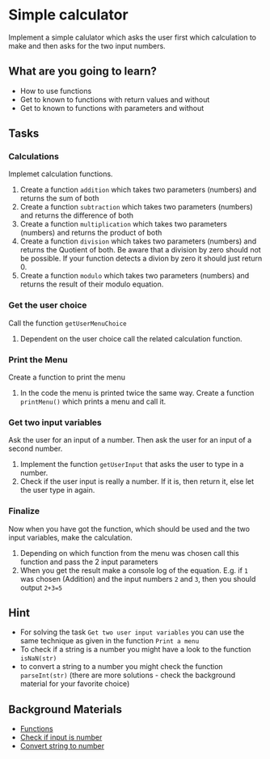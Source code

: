 # Simple calculator

Implement a simple calulator which asks the user first which calculation to make and then asks for the two input numbers.


## What are you going to learn?

* How to use functions
* Get to known to functions with return values and without
* Get to known to functions with parameters and without

## Tasks

### Calculations
Implemet calculation functions.

1. Create a function `addition` which takes two parameters (numbers) and returns the sum of both
2. Create a function `subtraction` which takes two parameters (numbers) and returns the difference of both
3. Create a function `multiplication` which takes two parameters (numbers) and returns the product of both
4. Create a function `division` which takes two parameters (numbers) and returns the Quotient of both. Be aware that a division by zero should not be possible. If your function detects a divion by zero it should just return 0.
5. Create a function `modulo` which takes two parameters (numbers) and returns the result of their modulo equation. 


### Get the user choice
Call the function `getUserMenuChoice`

1. Dependent on the user choice call the related calculation function.

### Print the Menu
Create a function to print the menu

1. In the code the menu is printed twice the same way. Create a function `printMenu()` which prints a menu and call it.

### Get two input variables
Ask the user for an input of a number. Then ask the user for an input of a second number.

1. Implement the function `getUserInput` that asks the user to type in a number.
2. Check if the user input is really a number. If it is, then return it, else let the user type in again.


### Finalize
Now when you have got the function, which should be used and the two input variables, make the calculation.

1. Depending on which function from the menu was chosen call this function and pass the 2 input parameters
2. When you get the result make a console log of the equation. E.g. if `1` was chosen (Addition) and the input numbers `2` and `3`, then you should output `2+3=5`


## Hint
* For solving the task `Get two user input variables` you can use the same technique as given in the function `Print a menu`
* To check if a string is a number you might have a look to the function `isNaN(str)`
* to convert a string to a number you might check the function `parseInt(str)` (there are more solutions - check the background material for your favorite choice)

## Background Materials
* [Functions](https://javascript.info/function-basics)
* [Check if input is number](https://developer.mozilla.org/en-US/docs/Web/JavaScript/Reference/Global_Objects/isNaN)
* [Convert string to number](https://dev.to/sanchithasr/7-ways-to-convert-a-string-to-number-in-javascript-4l)
